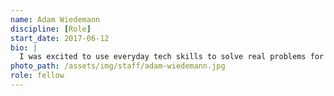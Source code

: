 ```yaml
---
name: Adam Wiedemann
discipline: [Role]
start_date: 2017-06-12
bio: |
  I was excited to use everyday tech skills to solve real problems for real people.  Plus I look forward to the situational challenges and learning opportunities that the job has to offer.  The opportunities to do good work are endless!
photo_path: /assets/img/staff/adam-wiedemann.jpg
role: fellow
---
```

